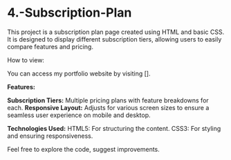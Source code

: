 # 4.-Subscription-Plan

This project is a subscription plan page created using HTML and basic CSS. It is designed to display different subscription tiers, allowing users to easily compare features and pricing.

How to view:

You can access my portfolio website by visiting [].

**Features:**

**Subscription Tiers:** Multiple pricing plans with feature breakdowns for each.
**Responsive Layout:** Adjusts for various screen sizes to ensure a seamless user experience on mobile and desktop.

**Technologies Used:**
HTML5: For structuring the content.
CSS3: For styling and ensuring responsiveness.

Feel free to explore the code, suggest improvements.
